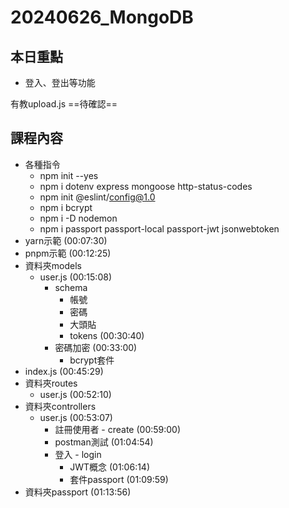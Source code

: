 # 20240626_MongoDB
## 本日重點
* 登入、登出等功能

有教upload.js ==待確認==
## 課程內容
* 各種指令
    * npm init --yes
    * npm i dotenv express mongoose http-status-codes
    * npm init @eslint/config@1.0
    * npm i bcrypt
    * npm i -D nodemon
    * npm i passport passport-local passport-jwt jsonwebtoken
* yarn示範 (00:07:30)
* pnpm示範 (00:12:25)
* 資料夾models 
    * user.js (00:15:08)
        * schema
            * 帳號
            * 密碼
            * 大頭貼
            * tokens (00:30:40)
        * 密碼加密 (00:33:00)
            * bcrypt套件
* index.js (00:45:29)
* 資料夾routes
    * user.js (00:52:10)
* 資料夾controllers
    * user.js (00:53:07)
        * 註冊使用者 - create (00:59:00)
        * postman測試 (01:04:54)
        * 登入 - login
            * JWT概念 (01:06:14)
            * 套件passport (01:09:59)
* 資料夾passport (01:13:56)